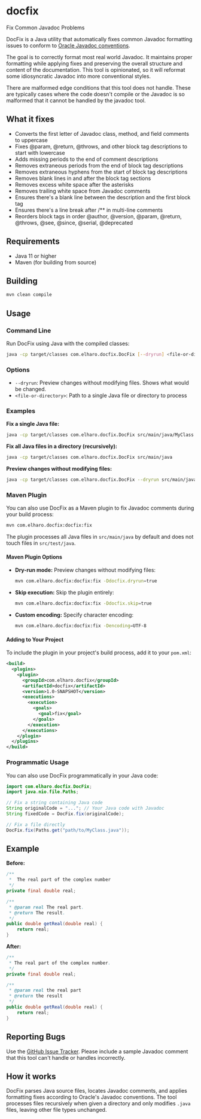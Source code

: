 # docfix
Fix Common Javadoc Problems

DocFix is a Java utility that automatically fixes common Javadoc
formatting issues to conform to [Oracle Javadoc
conventions](https://www.oracle.com/technical-resources/articles/java/javadoc-tool.html).

The goal is to correctly format most real world Javadoc. 
It maintains proper formatting while applying fixes
and preserving the overall structure and content of the documentation.
This tool is opinionated, so it will reformat some idiosyncratic Javadoc
into more conventional styles.

There are malformed edge conditions that this tool does not handle.
These are typically cases where the code doesn't compile or the Javadoc is
so malformed that it cannot be handled by the javadoc tool.

## What it fixes

- Converts the first letter of Javadoc class, method, and field comments to uppercase
- Fixes @param, @return, @throws, and other block tag descriptions to start with lowercase
- Adds missing periods to the end of comment descriptions
- Removes extraneous periods from the end of block tag descriptions
- Removes extraneous hyphens from the start of block tag descriptions
- Removes blank lines in and after the block tag sections
- Removes excess white space after the asterisks
- Removes trailing white space from Javadoc comments
- Ensures there's a blank line between the description and the first block tag
- Ensures there's a line break after /** in multi-line comments
- Reorders block tags in order @author, @version, @param, @return, @throws, @see, @since, @serial, @deprecated

## Requirements

- Java 11 or higher
- Maven (for building from source)

## Building

```bash
mvn clean compile
```

## Usage

### Command Line

Run DocFix using Java with the compiled classes:

```bash
java -cp target/classes com.elharo.docfix.DocFix [--dryrun] <file-or-directory>
```

### Options

- `--dryrun`: Preview changes without modifying files. Shows what would be changed.
- `<file-or-directory>`: Path to a single Java file or directory to process

### Examples

**Fix a single Java file:**
```bash
java -cp target/classes com.elharo.docfix.DocFix src/main/java/MyClass.java
```

**Fix all Java files in a directory (recursively):**
```bash
java -cp target/classes com.elharo.docfix.DocFix src/main/java
```

**Preview changes without modifying files:**
```bash
java -cp target/classes com.elharo.docfix.DocFix --dryrun src/main/java
```

### Maven Plugin

You can also use DocFix as a Maven plugin to fix Javadoc comments during your build process:

```bash
mvn com.elharo.docfix:docfix:fix
```

The plugin processes all Java files in `src/main/java` by default and does not touch files in `src/test/java`.

#### Maven Plugin Options

- **Dry-run mode:** Preview changes without modifying files:
  ```bash
  mvn com.elharo.docfix:docfix:fix -Ddocfix.dryrun=true
  ```

- **Skip execution:** Skip the plugin entirely:
  ```bash
  mvn com.elharo.docfix:docfix:fix -Ddocfix.skip=true
  ```

- **Custom encoding:** Specify character encoding:
  ```bash
  mvn com.elharo.docfix:docfix:fix -Dencoding=UTF-8
  ```

#### Adding to Your Project

To include the plugin in your project's build process, add it to your `pom.xml`:

```xml
<build>
  <plugins>
    <plugin>
      <groupId>com.elharo.docfix</groupId>
      <artifactId>docfix</artifactId>
      <version>1.0-SNAPSHOT</version>
      <executions>
        <execution>
          <goals>
            <goal>fix</goal>
          </goals>
        </execution>
      </executions>
    </plugin>
  </plugins>
</build>
```

### Programmatic Usage

You can also use DocFix programmatically in your Java code:

```java
import com.elharo.docfix.DocFix;
import java.nio.file.Paths;

// Fix a string containing Java code
String originalCode = "..."; // Your Java code with Javadoc
String fixedCode = DocFix.fix(originalCode);

// Fix a file directly
DocFix.fix(Paths.get("path/to/MyClass.java"));
```

## Example

**Before:**
```java
/**
 *  The real part of the complex number
 */
private final double real;

/**
 * @param real The real part.
 * @return The result.
 */
public double getReal(double real) {
    return real;
}
```

**After:**
```java
/**
 * The real part of the complex number.
 */
private final double real;

/**
 * @param real the real part
 * @return the result
 */
public double getReal(double real) {
    return real;
}
```


## Reporting Bugs

Use the [GitHub Issue Tracker](https://github.com/elharo/docfix/issues). Please include a sample Javadoc comment
that this tool can't handle or handles incorrectly.

## How it works

DocFix parses Java source files, locates Javadoc comments, and applies formatting fixes
according to Oracle's Javadoc conventions. The tool processes files recursively when given
a directory and only modifies `.java` files, leaving other file types unchanged.
